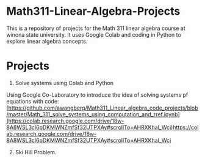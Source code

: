 # Math311-Linear-Algebra-Projects

This is a repository of projects for the Math 311 linear algebra course at winona state university.  It uses Google Colab and coding in Python to explore linear algebra concepts.

# Projects

 1. Solve systems using Colab and Python

Using Google Co-Laboratory to introduce the idea of solving systems pf equations with code:
[https://github.com/awangberg/Math311_Linear_algebra_code_projects/blob/master/Math_311_solve_systems_using_computation_and_rref.ipynb](https://colab.research.google.com/drive/18w-8A8WSL3cl6pDKMWNZmfSf32UTPXAy#scrollTo=AHRXKhal_Wcj)https://colab.research.google.com/drive/18w-8A8WSL3cl6pDKMWNZmfSf32UTPXAy#scrollTo=AHRXKhal_Wcj
    
2. Ski Hill Problem.

